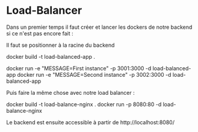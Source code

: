 # Load-Balancer

Dans un premier temps il faut créer et lancer les dockers de notre backend si ce n'est pas encore fait :

Il faut se positionner à la racine du backend 

docker build -t load-balanced-app .

docker run -e "MESSAGE=First instance" -p 3001:3000 -d load-balanced-app
docker run -e "MESSAGE=Second instance" -p 3002:3000 -d load-balanced-app

Puis faire la même chose avec notre load balancer :

docker build -t load-balance-nginx .
docker run -p 8080:80 -d load-balance-nginx

Le backend est ensuite accessible à partir de http://localhost:8080/
